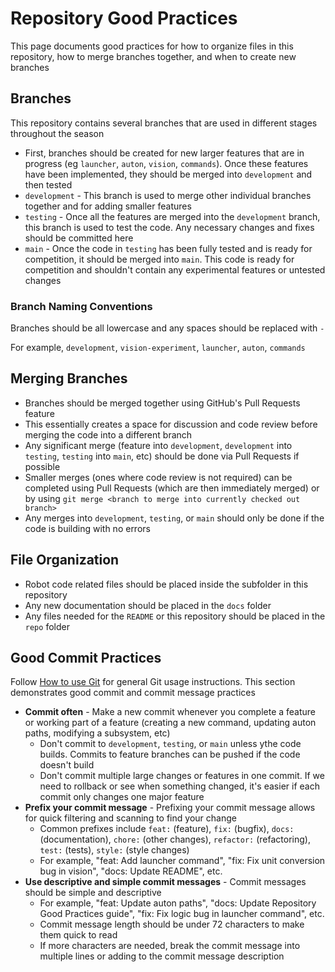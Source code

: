 # Repository Good Practices
This page documents good practices for how to organize files in this repository, how to merge branches together, and when to create new branches

## Branches
This repository contains several branches that are used in different stages throughout the season

- First, branches should be created for new larger features that are in progress (eg `launcher`, `auton`, `vision`, `commands`). Once these features have been implemented, they should be merged into `development` and then tested
- `development` - This branch is used to merge other individual branches together and for adding smaller features
- `testing` - Once all the features are merged into the `development` branch, this branch is used to test the code. Any necessary changes and fixes should be committed here
- `main` - Once the code in `testing` has been fully tested and is ready for competition, it should be merged into `main`. This code is ready for competition and shouldn't contain any experimental features or untested changes


### Branch Naming Conventions
Branches should be all lowercase and any spaces should be replaced with `-`

For example, `development`, `vision-experiment`, `launcher`, `auton`, `commands`

## Merging Branches
- Branches should be merged together using GitHub's Pull Requests feature
- This essentially creates a space for discussion and code review before merging the code into a different branch
- Any significant merge (feature into `development`, `development` into `testing`, `testing` into `main`, etc) should be done via Pull Requests if possible
- Smaller merges (ones where code review is not required) can be completed using Pull Requests (which are then immediately merged) or by using `git merge <branch to merge into currently checked out branch>`
- Any merges into `development`, `testing`, or `main` should only be done if the code is building with no errors

## File Organization
- Robot code related files should be placed inside the subfolder in this repository
- Any new documentation should be placed in the `docs` folder
- Any files needed for the `README` or this repository should be placed in the `repo` folder

## Good Commit Practices

Follow [How to use Git](docs/How_to_Use_Git.md) for general Git usage instructions. This section demonstrates good commit and commit message practices
- **Commit often** - Make a new commit whenever you complete a feature or working part of a feature (creating a new command, updating auton paths, modifying a subsystem, etc)
  - Don't commit to `development`, `testing`, or `main` unless ythe code builds. Commits to feature branches can be pushed if the code doesn't build
  - Don't commit multiple large changes or features in one commit. If we need to rollback or see when something changed, it's easier if each commit only changes one major feature
- **Prefix your commit message** - Prefixing your commit message allows for quick filtering and scanning to find your change
  - Common prefixes include `feat:` (feature), `fix:` (bugfix), `docs:` (documentation), `chore:` (other changes), `refactor:` (refactoring), `test:` (tests), `style:` (style changes)
  - For example, "feat: Add launcher command", "fix: Fix unit conversion bug in vision", "docs: Update README", etc.
- **Use descriptive and simple commit messages** - Commit messages should be simple and descriptive
  - For example, "feat: Update auton paths", "docs: Update Repository Good Practices guide", "fix: Fix logic bug in launcher command", etc.
  - Commit message length should be under 72 characters to make them quick to read
  - If more characters are needed, break the commit message into multiple lines or adding to the commit message description